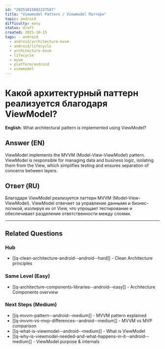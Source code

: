 ```yaml
---
id: "20251015082237587"
title: "Viewmodel Pattern / Viewmodel Паттерн"
topic: android
difficulty: easy
status: draft
created: 2025-10-15
tags: - android
  - android/architecture-mvvm
  - android/lifecycle
  - architecture-mvvm
  - lifecycle
  - mvvm
  - platform/android
  - viewmodel
---
```

# Какой архитектурный паттерн реализуется благодаря ViewModel?

**English**: What architectural pattern is implemented using ViewModel?

## Answer (EN)
ViewModel implements the MVVM (Model-View-ViewModel) pattern. ViewModel is responsible for managing data and business logic, isolating them from the View, which simplifies testing and ensures separation of concerns between layers.

## Ответ (RU)
Благодаря ViewModel реализуется паттерн MVVM (Model-View-ViewModel). ViewModel отвечает за управление данными и бизнес-логикой, изолируя их от View, что упрощает тестирование и обеспечивает разделение ответственности между слоями.



---

## Related Questions

### Hub
- [[q-clean-architecture-android--android--hard]] - Clean Architecture principles

### Same Level (Easy)
- [[q-architecture-components-libraries--android--easy]] - Architecture Components overview

### Next Steps (Medium)
- [[q-mvvm-pattern--android--medium]] - MVVM pattern explained
- [[q-mvvm-vs-mvp-differences--android--medium]] - MVVM vs MVP comparison
- [[q-what-is-viewmodel--android--medium]] - What is ViewModel
- [[q-why-is-viewmodel-needed-and-what-happens-in-it--android--medium]] - ViewModel purpose & internals

